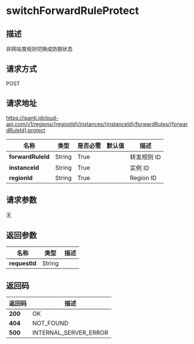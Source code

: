 # switchForwardRuleProtect


## 描述
非网站类规则切换成防御状态

## 请求方式
POST

## 请求地址
https://ipanti.jdcloud-api.com/v1/regions/{regionId}/instances/{instanceId}/forwardRules/{forwardRuleId}:protect

|名称|类型|是否必需|默认值|描述|
|---|---|---|---|---|
|**forwardRuleId**|String|True||转发规则 ID|
|**instanceId**|String|True||实例 ID|
|**regionId**|String|True||Region ID|

## 请求参数
无


## 返回参数
|名称|类型|描述|
|---|---|---|
|**requestId**|String||



## 返回码
|返回码|描述|
|---|---|
|**200**|OK|
|**404**|NOT_FOUND|
|**500**|INTERNAL_SERVER_ERROR|
